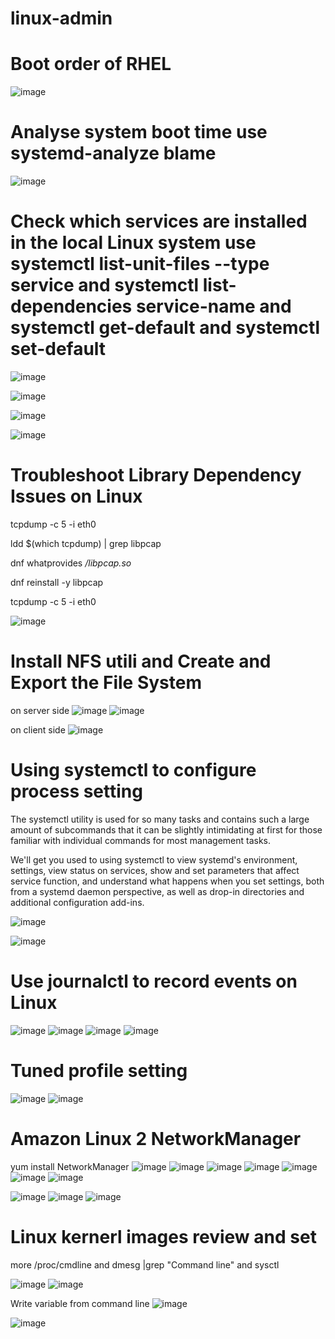 # linux-admin

# Boot order of RHEL

![image](https://user-images.githubusercontent.com/36766101/217381477-cb13e487-8d6d-4fe1-b91d-a8cff0768d06.png)


# Analyse system boot time use systemd-analyze blame

![image](https://user-images.githubusercontent.com/36766101/217383089-b3c149be-781e-4848-bfe7-9d3b8c2b2d5b.png)


# Check which services are installed in the local Linux system  use  systemctl list-unit-files --type service and systemctl list-dependencies service-name and  systemctl get-default and systemctl set-default 

![image](https://user-images.githubusercontent.com/36766101/217384049-9dd9784b-0c85-4e24-a91b-2682cb4e3289.png)

![image](https://user-images.githubusercontent.com/36766101/217384085-7410cb9f-9fd5-46a3-84ec-fe1d6be6336b.png)

![image](https://user-images.githubusercontent.com/36766101/217384317-9c967016-c870-4c26-84b9-7bbfb1fe7581.png)

![image](https://user-images.githubusercontent.com/36766101/217384894-be1a9801-f608-4a15-83ab-224ffd081864.png)


# Troubleshoot Library Dependency Issues on Linux

tcpdump -c 5 -i eth0

ldd $(which tcpdump) | grep libpcap


dnf whatprovides */libpcap.so*


dnf reinstall -y libpcap


tcpdump -c 5 -i eth0

![image](https://user-images.githubusercontent.com/36766101/209530201-54493bbd-902f-43ac-ae1b-1a131c386455.png)


# Install NFS utili and Create and Export the File System

on server side
![image](https://user-images.githubusercontent.com/36766101/209531304-1c0a08a6-ff00-42d0-9a75-388c8e9de167.png)
![image](https://user-images.githubusercontent.com/36766101/209532379-99b603b1-70f1-45f7-bf31-d501e970291f.png)

on client side 
![image](https://user-images.githubusercontent.com/36766101/209532824-f0380a89-95e4-4cc7-a9cd-6ef7499aff1d.png)



# Using systemctl to configure process setting
The systemctl utility is used for so many tasks and contains such a large amount of subcommands that it can be slightly intimidating at first for those familiar with individual commands for most management tasks.

We'll get you used to using systemctl to view systemd's environment, settings, view status on services, show and set parameters that affect service function, and understand what happens when you set settings, both from a systemd daemon perspective, as well as drop-in directories and additional configuration add-ins.

![image](https://user-images.githubusercontent.com/36766101/209542794-2fb2920b-64f1-4a68-b3d3-7398821b36a6.png)

![image](https://user-images.githubusercontent.com/36766101/209544030-8399b750-a7b1-47e0-81b9-3f7e7fc4947f.png)

# Use journalctl to record events on Linux

![image](https://user-images.githubusercontent.com/36766101/209545072-355c15a4-846e-49b9-88c7-e08220b2b642.png)
![image](https://user-images.githubusercontent.com/36766101/209545408-22f74935-5a8b-4749-a781-7b1404f50abb.png)
![image](https://user-images.githubusercontent.com/36766101/209545858-dea52d1a-3d61-430c-a378-22aa3c9ce2b1.png)
![image](https://user-images.githubusercontent.com/36766101/209546565-d639a543-4eef-4eb2-82df-7c413dfaca68.png)

# Tuned profile setting

![image](https://user-images.githubusercontent.com/36766101/217404506-47987c57-6780-43bf-9ae1-169e503d0d2b.png)
![image](https://user-images.githubusercontent.com/36766101/217404747-c222b13e-d1ce-4b81-abe3-959b0fdf09bb.png)



# Amazon Linux 2 NetworkManager
yum install NetworkManager
![image](https://user-images.githubusercontent.com/36766101/226061543-4e58b909-2f3d-4ffc-8f74-80e07cd09a86.png)
![image](https://user-images.githubusercontent.com/36766101/226061676-91d95e76-5973-4595-a3c4-2d1603883d04.png)
![image](https://user-images.githubusercontent.com/36766101/226061789-cb4f9038-ab58-41da-b22d-0bb07aa83ee1.png)
![image](https://user-images.githubusercontent.com/36766101/226062100-3e2cffe7-d08e-4126-898a-f2526fb58f09.png)
![image](https://user-images.githubusercontent.com/36766101/226063451-a55515bd-83ad-4c70-88c3-309b07d235cd.png)
![image](https://user-images.githubusercontent.com/36766101/226065878-57fa9c3d-dc2f-48d0-a5dc-1534b88bdb31.png)
![image](https://user-images.githubusercontent.com/36766101/226067028-f5c5043f-0c8a-4be1-a71c-b690e58d4d76.png)

![image](https://user-images.githubusercontent.com/36766101/226062972-940fa3d6-fa73-4bf3-82b4-25c0e080406a.png)
![image](https://user-images.githubusercontent.com/36766101/226063067-c2f30c17-e794-48d3-be9c-9f748a75fc7c.png)
![image](https://user-images.githubusercontent.com/36766101/226066061-0cc875ae-939f-472f-95bd-87fd949c5efc.png)



# Linux kernerl images review and set
 more /proc/cmdline and  dmesg |grep "Command line" and sysctl 
 
![image](https://user-images.githubusercontent.com/36766101/226761099-50968e45-2ccd-42c3-a984-a5d911e2c8e6.png)
![image](https://user-images.githubusercontent.com/36766101/226761883-a5bc3092-8cf8-4d1e-9348-ca8da66cb4c4.png)

Write variable from command line
![image](https://user-images.githubusercontent.com/36766101/226764074-1e4e4184-192a-4266-9670-e3fa618ea071.png)

![image](https://user-images.githubusercontent.com/36766101/226764023-85db9015-6a2e-4b3f-af0a-8379ce2f058b.png)

